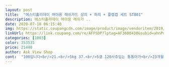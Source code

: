 ```yaml
---
layout: post 
title:  "에스티홀리데이 여아용 래쉬가드 상의 + 하의 + 플랩캡 세트 ST801" 
description: 에스티홀리데이 여아용 래쉬가 ..
date: 2020-07-18 06:15:40 
img: https://static.coupangcdn.com/image/product/image/vendoritem/2019/04/08/3698824208/07ae5dac-df55-460d-a9d6-499adbeb6ab9.jpg 
linkUrl: https://link.coupang.com/re/AFFSDP?lptag=AF3600438&subid=ahnPublicAsk&pageKey=91582669&itemId=284885834&vendorItemId=3698824208&traceid=V0-113-cbaad4eb8416cd2b 
categories: [1003] 
color: 353535 
price: 21440 
author: Ask View Shop 
cont:  "100입니다<br/>21.<br/>5kg 37.<br/>5갤 120사쥬입는 통통아가<br/>23개월에 12키로에요.<br/>.<br/><br/>9호 소매만 좀길고 상의 기장이나 통 딱좋아요<br/>급하게 구매했는데<br/>기분이 좋네요.<br/><br/>기자귀를 찬 애들이나 넉넉헌걸 원하시는 분들은 한치수 크게 사시는게 좋을듯합니다.<br/><br/>내년에도 재구매 의사 있습니다!!<br/>너무 좋네요.<br/>.<br/><br/>다른 아이 수영복보다<br/>딸이 좋아하는 핑크색이라 좋아하고 단순무늬라서 그런지 멀리있어도 한눈에 알아볼구있어서 좋았어요.<br/><br/>래쉬가드보내라하서<br/>리본 디테일을 아가가 좋아하고<br/>마른편인데 입으면 배에 딱 달라붙었고 어깨도 좁은편인데 딸 어깨보다 좁았고 원단이 좀 더 비싼 수영복에 비하면 얇아요.<br/><br/>모자는 커서 얼굴이 안보일정도라 내년에도 쓸수있겠어요 ㅋ<br/>미모의 엄마들요.<br/>.<br/><br/>배송도 빠르고<br/>사진에 조금 보이는<br/>색도 촌핑크아니고 입으면 얼굴이 하얘보이고 화사해요<br/>수영복 구매했는데<br/>수영복 보내라해서<br/>신축성도 좋아요 입을때 아기가 불편함이 없어요<br/>애가 동이 길어서 그런지 허리를 굽히면 등이 보입니다.<br/><br/>어린이집에서 물놀이 한다고<br/>예쁜 공주님두신<br/>예쁜 수영복 잘 입혔습니다.<br/><br/>옷도 예쁘고<br/>우선 빠른 배송 감사드리구요.<br/>.<br/><br/>입은 수영복은<br/>지금 막 23개월인데<br/>질은 일반 수영복재질로 넘얇지도않고 적당하고<br/>질이 별로라는 평이 많아서 살까말까 고민했는데<br/>집근처 놀이터의 물놀이용이라 그냥 입히기로했어요.<br/><br/>참고들 하셔요.<br/>.<br/><br/>큰 듯 100도 입어요.<br/>.<br/><br/>키가 90이고 몸무게 12키로인 3세 딸용으로 2호를 구매했는데 좀 작았어요.<br/><br/>키는 90입니다.<br/><br/>평상시 작은듯 90도 입고<br/>한해 잘 입고 버려도 괜찮을듯해서 구매했어요<br/>훨씬 예쁘게 보여서<br/>" 
---
```

